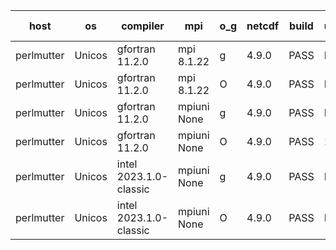 

| host     | os       | compiler                              | mpi                      | o_g        | netcdf        | build       | u_pass          | u_fail          | s_pass            | s_fail            | e_pass             | e_fail             | nuopc_pass       | nuopc_fail       | artifacts link          |
|----------|----------|---------------------------------------|--------------------------|------------|---------------|-------------|-----------------|-----------------|-------------------|-------------------|--------------------|--------------------|------------------|------------------|-------------------------|
| perlmutter | Unicos | gfortran 11.2.0 | mpi 8.1.22  | g | 4.9.0  | PASS | None | None | None | None | None | None | None | None | <a href="https://github.com/esmf-org/esmf-test-artifacts/tree/56399954ffac2cbfa48ed25186d8bd0ccd510b43/fix_srun-exact-oom/gfortran/11.2.0/g/mpi/8.1.22" target="_blank">5639995</a> | 
| perlmutter | Unicos | gfortran 11.2.0 | mpi 8.1.22  | O | 4.9.0  | PASS | None | None | None | None | None | None | None | None | <a href="https://github.com/esmf-org/esmf-test-artifacts/tree/0391a11551deda88df83fdd1f8875afafce06a84/fix_srun-exact-oom/gfortran/11.2.0/O/mpi/8.1.22" target="_blank">0391a11</a> | 
| perlmutter | Unicos | gfortran 11.2.0 | mpiuni None  | g | 4.9.0  | PASS | None | None | None | None | None | None | None | None | <a href="https://github.com/esmf-org/esmf-test-artifacts/tree/47106430d844718dc7ffdc2fdd6f58cfdfe1624b/fix_srun-exact-oom/gfortran/11.2.0/g/mpiuni/None" target="_blank">4710643</a> | 
| perlmutter | Unicos | gfortran 11.2.0 | mpiuni None  | O | 4.9.0  | PASS | 12392 | 0 | 8 | 0 | 44 | 0 | None | None | <a href="https://github.com/esmf-org/esmf-test-artifacts/tree/d085c7a78826d8533bcc395606ce388e07cf7048/fix_srun-exact-oom/gfortran/11.2.0/O/mpiuni/None" target="_blank">d085c7a</a> | 
| perlmutter | Unicos | intel 2023.1.0-classic | mpiuni None  | g | 4.9.0  | PASS | None | None | None | None | None | None | None | None | <a href="https://github.com/esmf-org/esmf-test-artifacts/tree/a81e758489de639b979f5dda925a66cb1afccce4/fix_srun-exact-oom/intel/2023.1.0-classic/g/mpiuni/None" target="_blank">a81e758</a> | 
| perlmutter | Unicos | intel 2023.1.0-classic | mpiuni None  | O | 4.9.0  | PASS | None | None | None | None | None | None | None | None | <a href="https://github.com/esmf-org/esmf-test-artifacts/tree/6324324ca3f7546748302fed93bcdee8fd6b2a3f/fix_srun-exact-oom/intel/2023.1.0-classic/O/mpiuni/None" target="_blank">6324324</a> | 
